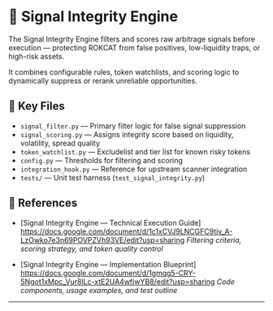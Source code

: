 # 🔎 Signal Integrity Engine

The Signal Integrity Engine filters and scores raw arbitrage signals before execution — protecting ROKCAT from false positives, low-liquidity traps, or high-risk assets.

It combines configurable rules, token watchlists, and scoring logic to dynamically suppress or rerank unreliable opportunities.

## 📂 Key Files

- `signal_filter.py` — Primary filter logic for false signal suppression
- `signal_scoring.py` — Assigns integrity score based on liquidity, volatility, spread quality
- `token_watchlist.py` — Excludelist and tier list for known risky tokens
- `config.py` — Thresholds for filtering and scoring
- `integration_hook.py` — Reference for upstream scanner integration
- `tests/` — Unit test harness (`test_signal_integrity.py`)

## 📄 References

- [Signal Integrity Engine — Technical Execution Guide] https://docs.google.com/document/d/1c1xCVJ9LNCGFC9tiv_A-LzOwko7e3n69POVPZVh93VE/edit?usp=sharing 
  _Filtering criteria, scoring strategy, and token quality control_

- [Signal Integrity Engine — Implementation Blueprint] https://docs.google.com/document/d/1gmqg5-CRY-5Ngot1xMpc_Vur8lLc-xtE2UA4wfjwYB8/edit?usp=sharing
  _Code components, usage examples, and test outline_

---
